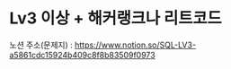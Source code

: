 
# Lv3 이상 + 해커랭크나 리트코드

노션 주소(문제지) : https://www.notion.so/SQL-LV3-a5861cdc15924b409c8f8b83509f0973
